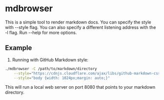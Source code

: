 # mdbrowser

This is a simple tool to render markdown docs. You can specify the style with
--style flag.  You can also specify a different listening address with the -l
flag.  Run --help for more options.

## Example

1. Running with GitHub Markdown style:
```bash
./mdbrowser -C /path/to/markdown/directory                                                         \
    --style="https://cdnjs.cloudflare.com/ajax/libs/github-markdown-css/4.0.0/github-markdown.css" \
    --style="body {width: 1024px;margin: auto;}"
```
This will run a local web server on port 8080 that points to your markdown directory.
